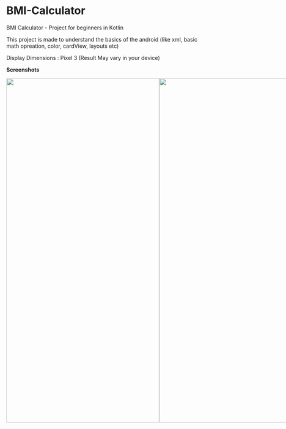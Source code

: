 # BMI-Calculator
BMI Calculator - Project for beginners in Kotlin

This project is made to understand the basics of the android 
(like xml, basic math opreation, color, cardView, layouts etc)

Display Dimensions : Pixel 3 
(Result May vary in your device)

**Screenshots**

<div style="display: flex; justify-content: space-between;">
  <img src="https://github.com/shahil-sk/BMI-Calculator/assets/93572629/dbcff1a4-fde3-4ff0-9d9b-5065db79670c" width="400" height="900">
  <img src="https://github.com/shahil-sk/BMI-Calculator/assets/93572629/478062c5-b4f4-4532-b781-65af3f858c50" width="400" height="900">
</div>
